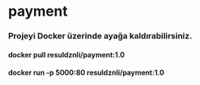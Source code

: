 # payment

### Projeyi Docker üzerinde ayağa kaldırabilirsiniz.
#### docker pull resuldznli/payment:1.0
#### docker run -p 5000:80 resuldznli/payment:1.0
